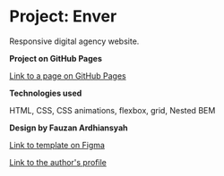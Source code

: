 # Project: Enver

Responsive digital agency website.

**Project on GitHub Pages**

[Link to a page on GitHub Pages](https://irina-tim.github.io/enver/index.html)

**Technologies used**

HTML, CSS, СSS animations, flexbox, grid, Nested BEM

**Design by Fauzan Ardhiansyah**

[Link to template on Figma](https://www.figma.com/community/file/1058842196634115002)

[Link to the author's profile](https://www.figma.com/@ozanardhi)